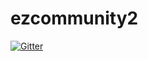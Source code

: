 # ezcommunity2

[![Gitter](https://badges.gitter.im/Join%20Chat.svg)](https://gitter.im/brookinsconsulting/ezcommunity2?utm_source=badge&utm_medium=badge&utm_campaign=pr-badge&utm_content=badge)